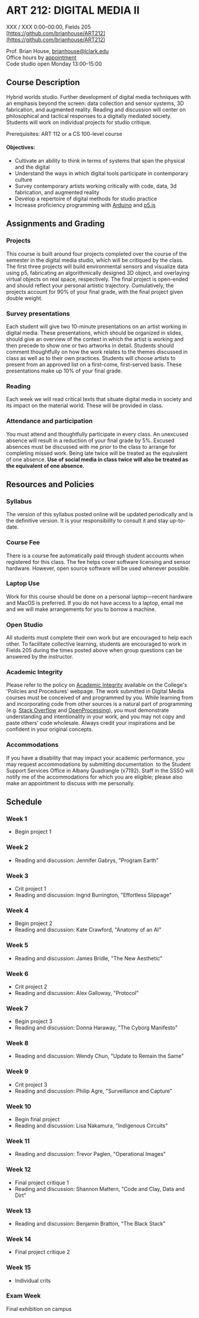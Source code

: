 # ART 212: DIGITAL MEDIA II

XXX / XXX 0:00–00:00, Fields 205  
[https://github.com/brianhouse/ART212](https://github.com/brianhouse/ART212)  

Prof. Brian House, [brianhouse@lclark.edu](mailto:brianhouse@lclark.edu)  
Office hours by [appointment](https://docs.google.com/spreadsheets/d/178ENdP0jeyN6vFB1gyC5QnDdr0T_HiSMiUhkByFlV-0/edit?usp=sharing)  
Code studio open Monday 13:00–15:00

## Course Description
Hybrid worlds studio. Further development of digital media techniques with an emphasis beyond the screen: data collection and sensor systems, 3D fabrication, and augmented reality. Reading and discussion will center on philosophical and tactical responses to a digitally mediated society. Students will work on individual projects for studio critique.

Prerequisites: ART 112 or a CS 100-level course

#### Objectives:
- Cultivate an ability to think in terms of systems that span the physical and the digital
- Understand the ways in which digital tools participate in contemporary culture
- Survey contemporary artists working critically with code, data, 3d fabrication, and augmented reality
- Develop a repertoire of digital methods for studio practice
- Increase proficiency programming with [Arduino](https://www.arduino.cc) and [p5.js](https://p5js.org)


## Assignments and Grading

### Projects
This course is built around four projects completed over the course of the semester in the digital media studio, which will be critiqued by the class. The first three projects will build environmental sensors and visualize data using p5, fabricating an algorithmically designed 3D object, and overlaying virtual objects on real space, respectively. The final project is open-ended and should reflect your personal artistic trajectory. Cumulatively, the projects account for 90% of your final grade, with the final project given double weight.


### Survey presentations
Each student will give two 10-minute presentations on an artist working in digital media. These presentations, which should be organized in slides, should give an overview of the context in which the artist is working and then precede to show one or two artworks in detail. Students should comment thoughtfully on how the work relates to the themes discussed in class as well as to their own practices. Students will choose artists to present from an approved list on a first-come, first-served basis. These presentations make up 10% of your final grade.

### Reading
Each week we will read critical texts that situate digital media in society and its impact on the material world. These will be provided in class.


### Attendance and participation
You must attend and thoughtfully participate in every class. An unexcused absence will result in a reduction of your final grade by 5%. Excused absences must be discussed with me *prior* to the class to arrange for completing missed work. Being late twice will be treated as the equivalent of one absence. **Use of social media in class twice will also be treated as the equivalent of one absence.**


## Resources and Policies

### Syllabus
The version of this syllabus posted online will be updated periodically and is the definitive version. It is your responsibility to consult it and stay up-to-date.

### Course Fee
There is a course fee automatically paid through student accounts when registered for this class. The fee helps cover software licensing and sensor hardware. However, open source software will be used whenever possible.

### Laptop Use
Work for this course should be done on a personal laptop—recent hardware and MacOS is preferred. If you do not have access to a laptop, email me and we will make arrangements for you to borrow a machine.

### Open Studio
All students must complete their own work but are encouraged to help each other. To facilitate collective learning, students are encouraged to work in Fields 205 during the times posted above when group questions can be answered by the instructor.

### Academic Integrity
Please refer to the policy on [Academic Integrity](https://docs.lclark.edu/undergraduate/policiesprocedures/academicintegrity/) available on the College's 'Policies and Procedures' webpage. The work submitted in Digital Media courses must be conceived of and programmed by you. While learning from and incorporating code from other sources is a natural part of programming (e.g. [Stack Overflow](https://stackoverflow.com/) and [OpenProcessing](https://www.openprocessing.org)), you must demonstrate understanding and intentionality in your work, and you may not copy and paste others' code wholesale. Always credit your inspirations and be confident in your original concepts.

### Accommodations
If you have a disability that may impact your academic performance, you may request accommodations by submitting documentation  to the Student Support Services Office in Albany Quadrangle (x7192). Staff in the SSSO will notify me of the accommodations for which you are eligible; please also make an appointment to discuss with me personally.  
##

## Schedule

### Week 1
- Begin project 1

### Week 2
- Reading and discussion: Jennifer Gabrys, "Program Earth"

### Week 3
- Crit project 1
- Reading and discussion: Ingrid Burrington, "Effortless Slippage"

### Week 4
- Begin project 2
- Reading and discussion: Kate Crawford, "Anatomy of an AI"

### Week 5
- Reading and discussion: James Bridle, "The New Aesthetic"

### Week 6
- Crit project 2
- Reading and discussion: Alex Galloway, "Protocol"

### Week 7
- Begin project 3
- Reading and discussion: Donna Haraway, "The Cyborg Manifesto"

### Week 8
- Reading and discussion: Wendy Chun, "Update to Remain the Same"

### Week 9
- Crit project 3
- Reading and discussion: Philip Agre, "Surveillance and Capture"

### Week 10
- Begin final project
- Reading and discussion: Lisa Nakamura, "Indigenous Circuits"

### Week 11
- Reading and discussion: Trevor Paglen, "Operational Images"

### Week 12
- Final project critique 1
- Reading and discussion: Shannon Mattern, "Code and Clay, Data and Dirt"

### Week 13
- Reading and discussion: Benjamin Bratton, "The Black Stack"

### Week 14
- Final project critique 2

### Week 15
- Individual crits

### Exam Week
Final exhibition on campus

